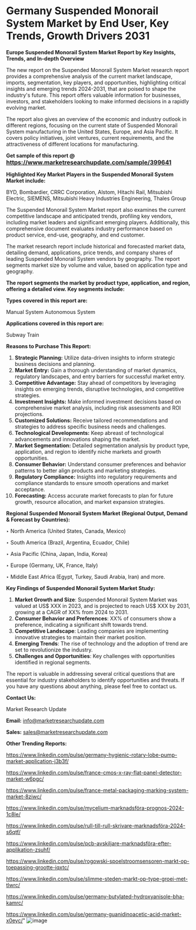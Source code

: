 # Germany Suspended Monorail System Market by End User, Key Trends, Growth Drivers 2031

<strong>Europe Suspended Monorail System Market Report by Key Insights, Trends, and In-depth Overview</strong>

The new report on the Suspended Monorail System Market research report provides a comprehensive analysis of the current market landscape, imports, segmentation, key players, and opportunities, highlighting critical insights and emerging trends 2024-2031,</strong> that are poised to shape the industry's future. This report offers valuable information for businesses, investors, and stakeholders looking to make informed decisions in a rapidly evolving market.

The report also gives an overview of the economic and industry outlook in different regions, focusing on the current state of Suspended Monorail System manufacturing in the United States, Europe, and Asia Pacific. It covers policy initiatives, joint ventures, current requirements, and the attractiveness of different locations for manufacturing.

<strong>Get sample of this report @ <a href=https://www.marketresearchupdate.com/sample/399641><font size=3 color=#0000ff>https://www.marketresearchupdate.com/sample/399641</font></a></strong>

<strong>Highlighted Key Market Players in the Suspended Monorail System Market include:</strong>

BYD, Bombardier, CRRC Corporation, Alstom, Hitachi Rail, Mitsubishi Electric, SIEMENS, Mitsubishi Heavy Industries Engineering, Thales Group

The Suspended Monorail System Market report also examines the current competitive landscape and anticipated trends, profiling key vendors, including market leaders and significant emerging players. Additionally, this comprehensive document evaluates industry performance based on product service, end-use, geography, and end customer.

The market research report include historical and forecasted market data, detailing demand, applications, price trends, and company shares of leading Suspended Monorail System vendors by geography. The report segments market size by volume and value, based on application type and geography.

<strong>The report segments the market by product type, application, and region, offering a detailed view. Key segments include:</strong>

<strong>Types covered in this report are:</strong>

Manual System
Autonomous System

<strong>Applications covered in this report are:</strong>

Subway
Train

<strong>Reasons to Purchase This Report:</strong>
<ol>
  <li><strong>Strategic Planning:</strong> Utilize data-driven insights to inform strategic business decisions and planning.</li>
  <li><strong>Market Entry:</strong> Gain a thorough understanding of market dynamics, regulatory landscapes, and entry barriers for successful market entry.</li>
  <li><strong>Competitive Advantage:</strong> Stay ahead of competitors by leveraging insights on emerging trends, disruptive technologies, and competitive strategies.</li>
  <li><strong>Investment Insights:</strong> Make informed investment decisions based on comprehensive market analysis, including risk assessments and ROI projections.</li>
  <li><strong>Customized Solutions:</strong> Receive tailored recommendations and strategies to address specific business needs and challenges.</li>
  <li><strong>Technological Developments:</strong> Keep abreast of technological advancements and innovations shaping the market.</li>
  <li><strong>Market Segmentation:</strong> Detailed segmentation analysis by product type, application, and region to identify niche markets and growth opportunities.</li>
  <li><strong>Consumer Behavior:</strong> Understand consumer preferences and behavior patterns to better align products and marketing strategies.</li>
  <li><strong>Regulatory Compliance:</strong> Insights into regulatory requirements and compliance standards to ensure smooth operations and market acceptance.</li>
  <li><strong>Forecasting:</strong> Access accurate market forecasts to plan for future growth, resource allocation, and market expansion strategies.</li>
</ol>

<strong>Regional Suspended Monorail System Market (Regional Output, Demand &amp; Forecast by Countries):</strong>

‣ North America (United States, Canada, Mexico)

‣ South America (Brazil, Argentina, Ecuador, Chile)

‣ Asia Pacific (China, Japan, India, Korea)

‣ Europe (Germany, UK, France, Italy)

‣ Middle East Africa (Egypt, Turkey, Saudi Arabia, Iran) and more.

<strong>Key Findings of Suspended Monorail System Market Study:</strong>
<ol>
  <li><strong>Market Growth and Size</strong>: Suspended Monorail System Market was valued at US$ XXX in 2023, and is projected to reach US$ XXX by 2031, growing at a CAGR of XX% from 2024 to 2031.</li>
  <li><strong>Consumer Behavior and Preferences</strong>: XX% of consumers show a preference, indicating a significant shift towards trend.</li>
  <li><strong>Competitive Landscape</strong>: Leading companies are implementing innovative strategies to maintain their market position.</li>
  <li><strong>Emerging Trends</strong>: The rise of technology and the adoption of trend are set to revolutionize the industry.</li>
  <li><strong>Challenges and Opportunities</strong>: Key challenges with opportunities identified in regional segments.</li>
</ol>

The report is valuable in addressing several critical questions that are essential for industry stakeholders to identify opportunities and threats. If you have any questions about anything, please feel free to contact us.

<strong>Contact Us:</strong>

Market Research Update

<strong>Email:</strong> info@marketresearchupdate.com

<strong>Sales:</strong> sales@marketresearchupdate.com

<strong>Other Trending Reports:</strong>

<a href=https://www.linkedin.com/pulse/germany-hygienic-rotary-lobe-pump-market-application-j3b3f/>https://www.linkedin.com/pulse/germany-hygienic-rotary-lobe-pump-market-application-j3b3f/</a>

<a href=https://www.linkedin.com/pulse/france-cmos-x-ray-flat-panel-detector-market-w6pgc/>https://www.linkedin.com/pulse/france-cmos-x-ray-flat-panel-detector-market-w6pgc/</a>

<a href=https://www.linkedin.com/pulse/france-metal-packaging-marking-system-market-8ziwc/>https://www.linkedin.com/pulse/france-metal-packaging-marking-system-market-8ziwc/</a>

<a href=https://www.linkedin.com/pulse/mycelium-marknadsföra-prognos-2024-1c8le/>https://www.linkedin.com/pulse/mycelium-marknadsföra-prognos-2024-1c8le/</a>

<a href=https://www.linkedin.com/pulse/rull-till-rull-skrivare-marknadsföra-2024-s6qtf/>https://www.linkedin.com/pulse/rull-till-rull-skrivare-marknadsföra-2024-s6qtf/</a>

<a href=https://www.linkedin.com/pulse/pcb-avskiljare-marknadsföra-efter-applikation-zsuhf/>https://www.linkedin.com/pulse/pcb-avskiljare-marknadsföra-efter-applikation-zsuhf/</a>

<a href=https://www.linkedin.com/pulse/rogowski-spoelstroomsensoren-markt-op-toepassing-grootte-iqxtc/>https://www.linkedin.com/pulse/rogowski-spoelstroomsensoren-markt-op-toepassing-grootte-iqxtc/</a>

<a href=https://www.linkedin.com/pulse/slimme-steden-markt-op-type-groei-met-tlwrc/>https://www.linkedin.com/pulse/slimme-steden-markt-op-type-groei-met-tlwrc/</a>

<a href=https://www.linkedin.com/pulse/germany-butylated-hydroxyanisole-bha-kamrc/>https://www.linkedin.com/pulse/germany-butylated-hydroxyanisole-bha-kamrc/</a>

<a href=https://www.linkedin.com/pulse/germany-guanidinoacetic-acid-market-x0eyc/>https://www.linkedin.com/pulse/germany-guanidinoacetic-acid-market-x0eyc/</a>"
![image](https://github.com/user-attachments/assets/345e75ce-46b6-4c1d-be59-c2d2fa71232c)
